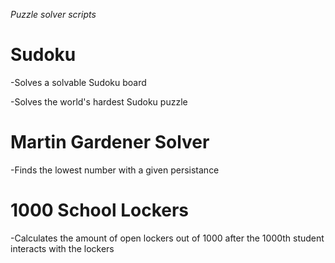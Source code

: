 *Puzzle solver scripts*

# Sudoku
  -Solves a solvable Sudoku board
  
  -Solves the world's hardest Sudoku puzzle

# Martin Gardener Solver
  -Finds the lowest number with a given persistance
  
# 1000 School Lockers
  -Calculates the amount of open lockers out of 1000 after the 1000th student interacts with the lockers
